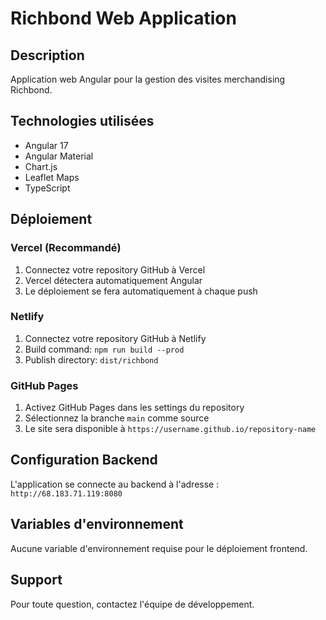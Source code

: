 # Richbond Web Application

## Description
Application web Angular pour la gestion des visites merchandising Richbond.

## Technologies utilisées
- Angular 17
- Angular Material
- Chart.js
- Leaflet Maps
- TypeScript

## Déploiement

### Vercel (Recommandé)
1. Connectez votre repository GitHub à Vercel
2. Vercel détectera automatiquement Angular
3. Le déploiement se fera automatiquement à chaque push

### Netlify
1. Connectez votre repository GitHub à Netlify
2. Build command: `npm run build --prod`
3. Publish directory: `dist/richbond`

### GitHub Pages
1. Activez GitHub Pages dans les settings du repository
2. Sélectionnez la branche `main` comme source
3. Le site sera disponible à `https://username.github.io/repository-name`

## Configuration Backend
L'application se connecte au backend à l'adresse : `http://68.183.71.119:8080`

## Variables d'environnement
Aucune variable d'environnement requise pour le déploiement frontend.

## Support
Pour toute question, contactez l'équipe de développement.